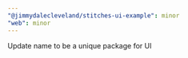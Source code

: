 ```yaml
---
"@jimmydalecleveland/stitches-ui-example": minor
"web": minor
---
```


Update name to be a unique package for UI
